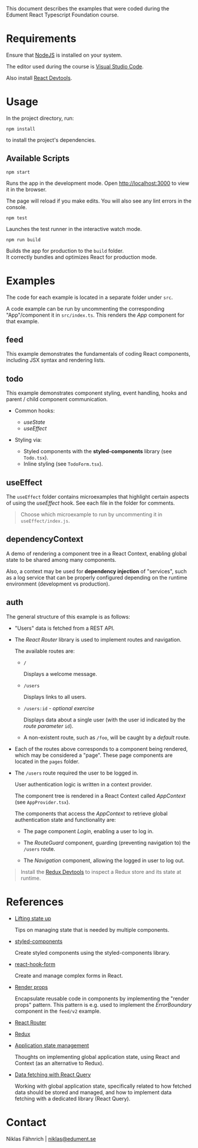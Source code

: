This document describes the examples that were coded during the Edument React Typescript Foundation course.

# Requirements

Ensure that [NodeJS](https://nodejs.org/) is installed on your system.

The editor used during the course is [Visual Studio Code](https://code.visualstudio.com/).

Also install [React Devtools](https://chrome.google.com/webstore/detail/react-developer-tools/fmkadmapgofadopljbjfkapdkoienihi).

# Usage

In the project directory, run:

    npm install

to install the project's dependencies.

## Available Scripts

    npm start

Runs the app in the development mode. Open [http://localhost:3000](http://localhost:3000) to view it in the browser.

The page will reload if you make edits. You will also see any lint errors in the console.

    npm test

Launches the test runner in the interactive watch mode.<br>

    npm run build

Builds the app for production to the `build` folder.<br> It correctly bundles and optimizes React for production mode.

# Examples

The code for each example is located in a separate folder under `src`.

A code example can be run by uncommenting the corresponding "App"/component it in `src/index.ts`. This renders the _App_ component for that example.

## feed

This example demonstrates the fundamentals of coding React components, including JSX syntax and rendering lists.

## todo

This example demonstrates component styling, event handling, hooks and parent / child component communication.

- Common hooks:

  - _useState_
  - _useEffect_

- Styling via:

  - Styled components with the **styled-components** library (see `Todo.tsx`).
  - Inline styling (see `TodoForm.tsx`).

## useEffect

The `useEffect` folder contains microexamples that highlight certain aspects of using the _useEffect_ hook. See each file in the folder for comments.

> Choose which microexample to run by uncommenting it in `useEffect/index.js`.

## dependencyContext

A demo of rendering a component tree in a React Context, enabling global state to be shared among many components.

Also, a context may be used for **dependency injection** of "services", such as a log service that can be properly configured depending on the runtime environment (development vs production).

## auth

The general structure of this example is as follows:

- "Users" data is fetched from a REST API.

- The _React Router_ library is used to implement routes and navigation.

  The available routes are:

  - `/`

    Displays a welcome message.

  - `/users`

    Displays links to all users.

  - `/users:id` - _optional exercise_

    Displays data about a single user (with the user id indicated by the _route parameter_ `id`).

  - A non-existent route, such as `/foo`, will be caught by a _default_ route.

- Each of the routes above corresponds to a component being rendered, which may be considered a "page".
  These page components are located in the `pages` folder.

- The `/users` route required the user to be logged in.

  User authentication logic is written in a context provider.

  The component tree is rendered in a React Context called _AppContext_ (see `AppProvider.tsx`).

  The components that access the _AppContext_ to retrieve global authentication state and functionality are:

  - The page component _Login_, enabling a user to log in.

  - The _RouteGuard_ component, guarding (preventing navigation to) the `/users` route.

  - The _Navigation_ component, allowing the logged in user to log out.

> Install the [Redux Devtools](https://chrome.google.com/webstore/detail/redux-devtools/lmhkpmbekcpmknklioeibfkpmmfibljd) to inspect a Redux store and its state at runtime.

# References

- [Lifting state up](https://reactjs.org/docs/lifting-state-up.html)

  Tips on managing state that is needed by multiple components.

- [styled-components](https://styled-components.com/)

  Create styled components using the styled-components library.

- [react-hook-form](https://react-hook-form.com/)

  Create and manage complex forms in React.

- [Render props](https://reactjs.org/docs/render-props.html)

  Encapsulate reusable code in components by implementing the "render props" pattern. This pattern is e.g. used to implement the _ErrorBoundary_ component in the `feed/v2` example.

- [React Router](https://reacttraining.com/react-router/web/guides/quick-start)

- [Redux](https://redux.js.org/introduction/getting-started)

- [Application state management](https://kentcdodds.com/blog/application-state-management-with-react)

  Thoughts on implementing global application state, using React and Context (as an alternative to Redux).

- [Data fetching with React Query](https://youtu.be/seU46c6Jz7E)

  Working with global application state, specifically related to how fetched data should be stored and managed, and how to implement data fetching with a dedicated library (React Query).

# Contact

Niklas Fähnrich | niklas@edument.se
